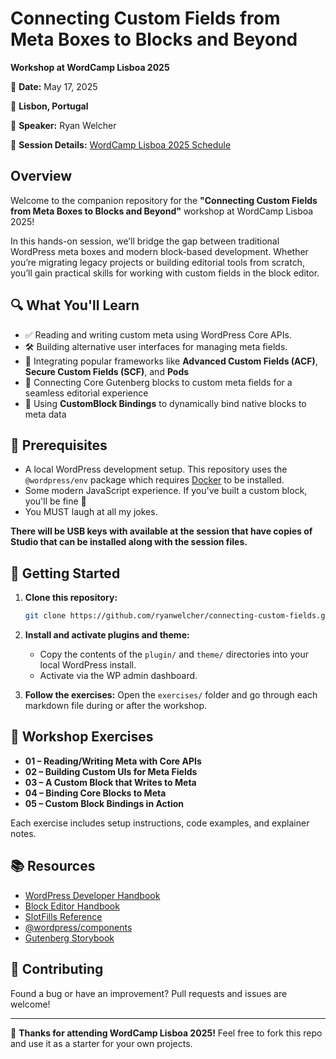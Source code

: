 # Connecting Custom Fields from Meta Boxes to Blocks and Beyond

**Workshop at WordCamp Lisboa 2025**

📅 **Date:** May 17, 2025

📍 **Lisbon, Portugal**

🎤 **Speaker:** Ryan Welcher

🔗 **Session Details:** [WordCamp Lisboa 2025 Schedule](https://lisboa.wordcamp.org/2025/session/connecting-custom-fields-from-meta-boxes-to-blocks-and-beyond/)

## Overview

Welcome to the companion repository for the **"Connecting Custom Fields from Meta Boxes to Blocks and Beyond"** workshop at WordCamp Lisboa 2025!

In this hands-on session, we’ll bridge the gap between traditional WordPress meta boxes and modern block-based development. Whether you’re migrating legacy projects or building editorial tools from scratch, you’ll gain practical skills for working with custom fields in the block editor.

## 🔍 What You'll Learn

- ✅ Reading and writing custom meta using WordPress Core APIs.
- 🛠️ Building alternative user interfaces for managing meta fields.
- 🔌 Integrating popular frameworks like **Advanced Custom Fields (ACF)**, **Secure Custom Fields (SCF)**, and **Pods**
- 🔗 Connecting Core Gutenberg blocks to custom meta fields for a seamless editorial experience
- 🧩 Using **CustomBlock Bindings** to dynamically bind native blocks to meta data

## 🧰 Prerequisites

- A local WordPress development setup. This repository uses the `@wordpress/env` package which requires [Docker](https://www.docker.com/) to be installed.
- Some modern JavaScript experience. If you've built a custom block, you'll be fine 💪
- You MUST laugh at all my jokes.

**There will be USB keys with available at the session that have copies of Studio that can be installed along with the session files.**

## 🚀 Getting Started

1. **Clone this repository:**

   ```bash
   git clone https://github.com/ryanwelcher/connecting-custom-fields.git
   ```

2. **Install and activate plugins and theme:**

   - Copy the contents of the `plugin/` and `theme/` directories into your local WordPress install.
   - Activate via the WP admin dashboard.

3. **Follow the exercises:**
   Open the `exercises/` folder and go through each markdown file during or after the workshop.

## 🧪 Workshop Exercises

- **01 – Reading/Writing Meta with Core APIs**
- **02 – Building Custom UIs for Meta Fields**
- **03 – A Custom Block that Writes to Meta**
- **04 – Binding Core Blocks to Meta**
- **05 – Custom Block Bindings in Action**

Each exercise includes setup instructions, code examples, and explainer notes.

## 📚 Resources

- [WordPress Developer Handbook](https://developer.wordpress.org/)
- [Block Editor Handbook](https://developer.wordpress.org/block-editor/)
- [SlotFills Reference](https://developer.wordpress.org/block-editor/reference-guides/slotfills/)
- [@wordpress/components](https://developer.wordpress.org/block-editor/reference-guides/components/)
- [Gutenberg Storybook](https://wordpress.github.io/gutenberg/?path=/docs/docs-introduction--page)

## 🤝 Contributing

Found a bug or have an improvement? Pull requests and issues are welcome!

---

🧡 **Thanks for attending WordCamp Lisboa 2025!**
Feel free to fork this repo and use it as a starter for your own projects.
